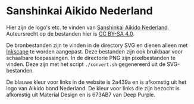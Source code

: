 # Sanshinkai Aikido Nederland

Hier zijn de logo's etc. te vinden van [Sanshinkai Aikido Nederland](https://nederland.sanshinkai.eu). Auteursrecht op de bestanden hier is [CC BY-SA 4.0](https://creativecommons.org/licenses/by-sa/4.0/deed.nl).

De bronbestanden zijn te vinden in de directory SVG en dienen alleen met [Inkscape](https://inkscape.org/) te worden aangepast. Deze bestanden zijn ook bruikbaar voor schaalbare toepassingen. In de directorie PNG zijn pixelbestanden te vinden. Deze zijn met het script `./convert.sh` gegenereerd uit de SVG-bestanden.

De blauwe kleur voor links in de website is 2a439a en is afkomstig uit het logo van Aikido bond Nederland. De kleur voor links die zijn bezocht is afkomstig uit Material Design en is 673AB7 van Deep Purple.

